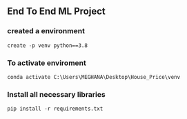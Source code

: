 ## End To End ML Project

### created a environment
```create -p venv python==3.8```


### To activate enviroment
```conda activate C:\Users\MEGHANA\Desktop\House_Price\venv```

### Install all necessary libraries
```pip install -r requirements.txt```
